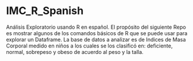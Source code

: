 # IMC_R_Spanish
Análisis Exploratorio usando R en español. 
El propósito del siguiente Repo es mostrar algunos de los comandos básicos de R que se puede usar para explorar un Dataframe.
La base de datos a analizar es de Indices de Masa Corporal medido en niños a los cuales se los clasificó en: deficiente, normal, sobrepeso y obeso de acuerdo al peso y la talla.
